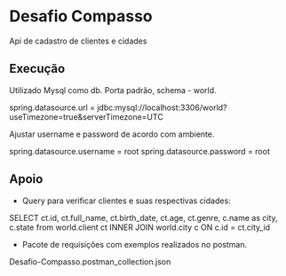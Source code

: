 # Desafio Compasso

Api de cadastro de clientes e cidades

## Execução

Utilizado Mysql como db. Porta padrão, schema - world.

spring.datasource.url = jdbc:mysql://localhost:3306/world?useTimezone=true&serverTimezone=UTC

Ajustar username e password de acordo com ambiente.

spring.datasource.username = root
spring.datasource.password = root

## Apoio

* Query para verificar clientes e suas respectivas cidades:

SELECT ct.id,
       ct.full_name,
	     ct.birth_date,
       ct.age,
       ct.genre,
       c.name as city,
       c.state
from world.client ct
INNER JOIN world.city c
	ON c.id = ct.city_id
  
* Pacote de requisições com exemplos realizados no postman.

Desafio-Compasso.postman_collection.json


